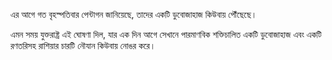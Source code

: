এর আগে গত বৃহস্পতিবার পেন্টাগন জানিয়েছে, তাদের একটি ডুবোজাহাজ কিউবায় পৌঁছেছে।

এমন সময় যুক্তরাষ্ট্র এই ঘোষণা দিল, যার এক দিন আগে সেখানে পারমাণবিক শক্তিচালিত একটি ডুবোজাহাজ এবং একটি রণতরিসহ রাশিয়ার চারটি নৌযান কিউবায় নোঙর করে।
